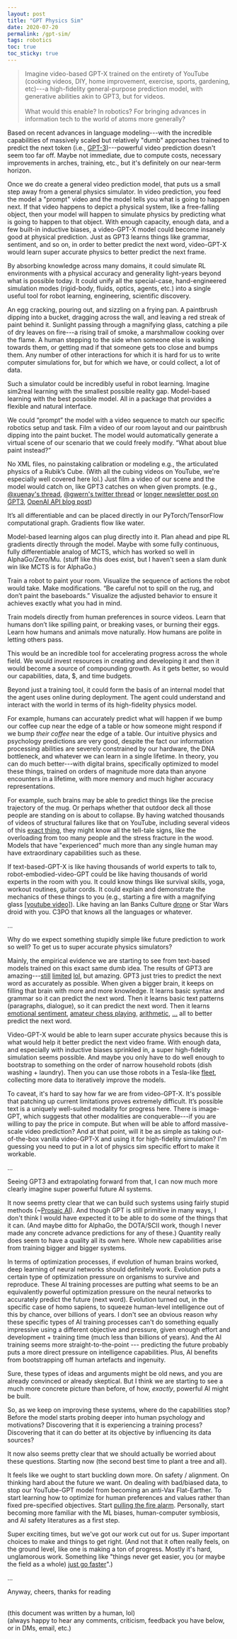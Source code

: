 ```yaml
---
layout: post
title: "GPT Physics Sim"
date: 2020-07-20
permalink: /gpt-sim/
tags: robotics 
toc: true
toc_sticky: true
---
```


>Imagine video-based GPT-X trained on the entirety of YouTube (cooking videos, DIY, home improvement, exercise, sports, gardening, etc)---a high-fidelity general-purpose prediction model,
with generative abilities akin to GPT3, but for videos.
<br><br>
What would this enable? In robotics?  For bringing advances in information tech to the world of atoms more generally?

Based on recent advances in language modeling---with the incredible
capabilities of massively scaled but relatively "dumb" approaches trained to
predict the next token (i.e., [GPT-3](https://www.gwern.net/newsletter/2020/05#gpt-3))---powerful video prediction doesn't seem too far off.
Maybe not immediate, due to compute costs, necessary improvements in arches, training, etc.,
but it's definitely on our near-term horizon.

Once we do create a general video prediction model, that puts us a small step away from a general physics simulator.
In video prediction, you feed the model a "prompt" video and the model tells you what is going to happen next.
If that video happens to depict a physical system, like a free-falling object, then your model will happen to simulate physics by predicting what
is going to happen to that object.
With enough capacity, enough data, and a few built-in inductive biases, a video-GPT-X model could become insanely good at physical prediction.
Just as GPT3 learns things like grammar, sentiment, and so on, in order to better predict the next word,
video-GPT-X would learn super accurate physics to better predict the next frame.

By absorbing knowledge across many domains, it could simulate RL environments with a
physical accuracy and generality light-years beyond what is possible today.
It could unify all the special-case, hand-engineered simulation modes (rigid-body, 
fluids, optics, agents, etc.) into a single useful tool for robot learning, engineering, scientific discovery.

An egg cracking, pouring out, and sizzling on a frying pan. A paintbrush dipping into a bucket,
dragging across the wall, and leaving a red streak of paint behind it.
Sunlight passing through a magnifying glass, catching a pile of dry leaves on fire---a rising trail of smoke, a marshmallow cooking over the flame.
A human stepping to the side when someone else is walking towards them, or getting mad if that someone gets too close and bumps them.
Any number of other interactions for which it is hard for us to write computer simulations for, but for which we have, or could collect, a lot of data.

Such a simulator could be incredibly useful in robot learning.
Imagine sim2real learning with the smallest possible reality gap.
Model-based learning with the best possible model.
All in a package that provides a flexible and natural interface.

We could “prompt” the model with a video sequence to match our specific robotics setup and task.  Film a video of our room layout and our paintbrush dipping into the paint bucket. The model would automatically generate a virtual scene of our scenario that we could freely modify. “What about blue paint instead?”

No XML files, no painstaking calibration or modeling e.g., the articulated physics of a Rubik’s Cube. (With all the cubing videos on YouTube, we're especially well covered here lol.)
Just film a video of our scene and the model would catch on, like GPT3 catches on when given prompts. (e.g., [@xuenay's thread](https://twitter.com/xuenay/status/1283312640199196673), [@gwern's twitter thread](https://twitter.com/gwern/status/1267215588214136833) or [longer newsletter post on GPT3](https://www.gwern.net/newsletter/2020/05#gpt-3), [OpenAI API blog post](https://openai.com/blog/openai-api/))

It’s all differentiable and can be placed directly in our PyTorch/TensorFlow computational graph.  Gradients flow like water.

Model-based learning algos can plug directly into it. Plan ahead and pipe RL gradients directly through the model. Maybe with some fully continuous, fully differentiable analog of MCTS, which has worked so well in AlphaGo/Zero/Mu. (stuff like this does exist, but I haven't seen a slam dunk win like MCTS is for AlphaGo.)

Train a robot to paint your room. Visualize the sequence of actions the robot would take. Make modifications. “Be careful not to spill on the rug, and don’t paint the baseboards.” Visualize the adjusted behavior to ensure it achieves exactly what you had in mind.

Train models directly from human preferences in source videos. Learn that humans don’t like spilling paint, or breaking vases, or burning their eggs. Learn how humans and animals move naturally. How humans are polite in letting others pass. 

This would be an incredible tool for accelerating progress across the whole field. We would invest resources in creating and developing it and then it would become a source of compounding growth. As it gets better, so would our capabilities, data, $, and time budgets.

Beyond just a training tool, it could form the basis of an internal model that the agent uses online during deployment. The agent could understand and interact with the world in terms of its high-fidelity physics model. 

For example, humans can accurately predict what will happen if we bump our 
coffee cup near the edge of a table
or how someone might respond if we bump *their coffee* near the edge of a table.
Our intuitive physics and psychology predictions are very good, despite the
fact our information processing abilities are severely constrained by our hardware,
the DNA bottleneck, and whatever we can learn in a single lifetime.
In theory, you can do much better---with digital brains, specifically optimized to 
model these things, trained on orders of magnitude more data than anyone
encounters in a lifetime, with more memory and much higher accuracy representations.

For example, such brains may be able to predict things like the precise 
trajectory of the mug.  Or perhaps whether that outdoor deck all those people are standing on is about to collapse.
By having watched thousands of videos of structural 
failures like that on YouTube, including several videos of this [exact thing](https://www.youtube.com/results?search_query=deck+collapse), they might know all the tell-tale signs, like
the overloading from too many people and the stress fracture in the wood.
Models that have "experienced" much more than any single human may have extraordinary capabilities such as these.

If text-based-GPT-X is like having thousands of world experts to talk to,
robot-embodied-video-GPT could be like having thousands of world experts in the room with you. 
It could know things like survival skills, yoga, workout routines, guitar cords. 
It could explain and demonstrate the mechanics of these things to you (e.g., starting a fire with a magnifying glass [[youtube video]](https://www.youtube.com/watch?v=D2ym8wt5NWo)).
Like having an Ian Banks Culture [drone](https://en.wikipedia.org/wiki/The_Culture#Drones) or Star Wars droid with you. C3PO that knows all the languages or whatever.

...

Why do we expect something stupidly simple like future prediction to work so well? To get us to super accurate physics simulators?

Mainly, the empirical evidence we are starting to see from text-based models trained on this exact same dumb idea. The results of GPT3 are amazing---[still](https://www.gwern.net/GPT-3#weaknesses) [limited](https://twitter.com/michael_nielsen/status/1284937260798885888) [lol](https://twitter.com/sama/status/1284922296348454913), but amazing.
GPT3 just tries to predict the next word as accurately as possible.
When given a bigger brain, it keeps on filling that brain with more and more knowledge.
It learns basic syntax and grammar so it can predict the next word.
Then it learns basic text patterns (paragraphs, dialogue), so it can predict the next word.
Then it learns [emotional sentiment](https://openai.com/blog/unsupervised-sentiment-neuron/), [amateur chess playing](https://twitter.com/TomChivers/status/1214488063310741504), [arithmetic](https://twitter.com/gwern/status/1277244260186763265), [...](https://twitter.com/xuenay/status/1283312640199196673) all to better predict the next word.

Video-GPT-X would be able to learn super accurate physics because this
is what would help it better predict the next video frame.
With enough data, and especially with inductive biases sprinkled in, a super high-fidelity simulation seems possible.
And maybe you only have to do well enough to bootstrap to something on the order of narrow household robots (dish washing + laundry).
Then you can use those robots in a Tesla-like [fleet](https://www.youtube.com/watch?v=Ucp0TTmvqOE&feature=youtu.be&t=6678), collecting more data to iteratively improve the models.

To caveat, it's hard to say how far we are from video-GPT-X. It's possible that
patching up current limitations proves extremely difficult. 
It’s possible text is a uniquely well-suited modality for progress here. 
There is image-GPT, which suggests that other modalities are conquerable---if you are willing to pay the price in compute.
But when will be able to afford massive-scale video prediction?
And at that point, will it be as simple as taking out-of-the-box vanilla video-GPT-X and using it for high-fidelity simulation?
I'm guessing you need to put in a lot of physics sim specific effort to make it workable.

...

Seeing GPT3 and extrapolating forward from that, I can now much more clearly imagine super powerful future AI systems.

It now seems pretty clear that we can build such systems using fairly stupid methods (~[Prosaic AI](https://ai-alignment.com/prosaic-ai-control-b959644d79c2)).
And though GPT is still primitive in many ways, I don't think I would have expected it to be able to do some of the things that it can.
(And maybe ditto for AlphaGo, the DOTA/SCII work, though I never made 
any concrete advance predictions for any of these.)
Quantity really does seem to have a quality all its own here.
Whole new capabilities arise from training bigger and bigger systems.

In terms of optimization processes, if evolution of human brains worked, deep learning of 
neural networks should definitely work. 
Evolution puts a certain type of optimization pressure on organisms to survive and reproduce. 
These AI training processes are putting what seems to be an equivalently powerful
optimization pressure on the neural networks to accurately predict the future (next word).
Evolution turned out, in the specific case of homo sapiens, to squeeze human-level intelligence
out of this by chance, over billions of years.
I don't see an obvious reason why these specific types of AI training processes can't
do something equally impressive using a different objective and pressure, given enough effort and development + training time (much less than billions of years).
And the AI training seems more straight-to-the-point --- predicting the future probably puts a more direct pressure on intelligence capabilities.
Plus, AI benefits from bootstrapping off human artefacts and ingenuity.

Sure, these types of ideas and arguments might be old news,
and you are already convinced or already skeptical.
But I think we are starting to see a much more concrete picture than before,
of how, *exactly*, powerful AI might be built.

So, as we keep on improving these systems, where do the capabilities stop?
Before the model starts probing deeper into human psychology and motivations?
Discovering that it is experiencing a training process?
Discovering that it can do better at its objective by influencing its data sources?

It now also seems pretty clear that we should actually be worried about these questions. 
Starting now (the second best time to plant a tree and all).

It feels like we ought to start buckling down more.  On safety / alignment. On thinking hard
about the future we want.
On dealing with bad/biased data, to stop our YouTube-GPT model from becoming an anti-Vax Flat-Earther. 
To start learning how to optimize for human preferences and values rather than fixed pre-specified objectives. 
Start [pulling the fire alarm](https://intelligence.org/2017/10/13/fire-alarm/).
Personally, start becoming more familiar with the ML biases, human-computer symbiosis, and AI safety literatures as a first step.

Super exciting times, but we've got our work cut out for us. 
Super important choices to make and things to get right. (And not that it often really feels, on the ground level, like one is making a ton of progress. Mostly it's hard, 
unglamorous work.
Something like "things never get easier,
you (or maybe the field as a whole) [just go faster](https://twitter.com/ruohanchenux/status/1000258622239068160/photo/2)".)

...

Anyway, cheers, thanks for reading

<br>
(this document was written by a human, lol)<br>
(always happy to hear any comments, criticism, feedback you have below, or in DMs, email, etc.)



<!--

FAQs/addendums

1. 

When a gpt model looks at starting a fire. It doesn’t have to get perfect physical accuracy. It will look and know that striking a flint with a steel will create sparks. Then that should catch the leaves on fire. That should produce smoke.

It won’t know the exact locations of all of these.

It will have a certain state that corresponds to there is flame. And once it has achieved that, it will know. It won’t have to be perfect.

The only way to achieve something like this is with very little imposed structure, trained on tons of real data. Yeah.


Hmm… this kind of makes me think we don’t want much structure at all. Or in fact, any things like conservation laws.

They will make it easier to learn some things, but they are just a crutch.

Big big models with just enough inductive biases to make it possible.


2. 

I guess one thing that is often ignored is that you can imagine a state before imagining how you would traverse there.

You can imagine, what would it be like if those words were switched.
Or if I went home right now, what would I be doing?
You can imagine states.
If your model is general enough, you can imagine states that are similar.
You could imagine different versions of the state.
Like imagine the desert, but it is grey, there is no air to breathe, the gravity is reduced, the dust can damage your body/electronics. How would you act there?
You can modify your models like that and try to figure it out.

I think video-GPT sim would work because you could place it in different contexts.


3. 

This would be a good way to make it parallelizable.

You collect data from all over, and you can have thousands of agents
running in the sim training.

I think this is going to the best way to scale.
You aggregate all of this knowledge into a central location.

-->







